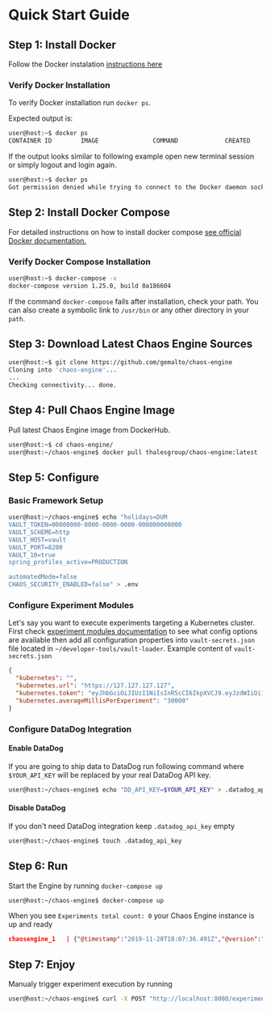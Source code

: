# Quick Start Guide

## Step 1: Install Docker
Follow the Docker instalation [instructions here](https://docs.docker.com/install/)

### Verify Docker Installation
To verify Docker installation run `docker ps`.

Expected output is:
```bash
user@host:~$ docker ps
CONTAINER ID        IMAGE               COMMAND             CREATED             STATUS              PORTS               NAMES
```
If the output looks similar to following example open new terminal session or simply logout and login again.
```bash
user@host:~$ docker ps
Got permission denied while trying to connect to the Docker daemon socket at unix:///var/run/docker.sock: Get http://%2Fvar%2Frun%2Fdocker.sock/v1.40/containers/json: dial unix /var/run/docker.sock: connect: permission denied
```

## Step 2: Install Docker Compose

For detailed instructions on how to install docker compose [see official Docker documentation.](https://docs.docker.com/compose/install/)

### Verify Docker Compose Installation
```bash
user@host:~$ docker-compose -v
docker-compose version 1.25.0, build 0a186604
```

If the command `docker-compose` fails after installation, check your path. You can also create a symbolic link to `/usr/bin` or any other directory in your `path`.

## Step 3: Download Latest Chaos Engine Sources
```bash
user@host:~$ git clone https://github.com/gemalto/chaos-engine
Cloning into 'chaos-engine'...
...
Checking connectivity... done.
```
## Step 4: Pull Chaos Engine Image

Pull latest Chaos Engine image from DockerHub.

```bash
user@host:~$ cd chaos-engine/
user@host:~/chaos-engine$ docker pull thalesgroup/chaos-engine:latest
```

## Step 5: Configure

### Basic Framework Setup

```bash
user@host:~/chaos-engine$ echo "holidays=DUM
VAULT_TOKEN=00000000-0000-0000-0000-000000000000
VAULT_SCHEME=http
VAULT_HOST=vault
VAULT_PORT=8200
VAULT_10=true
spring_profiles_active=PRODUCTION

automatedMode=false
CHAOS_SECURITY_ENABLED=false" > .env
```

### Configure Experiment Modules
Let's say you want to execute experiments targeting a Kubernetes cluster.
First check [experiment modules documentation](../Experiment_Modules/kubernetes_experiments.md) to see what config options are available then add all configuration properties into `vault-secrets.json` file located in `~/developer-tools/vault-loader`.
Example content of `vault-secrets.json `
```JSON
{
  "kubernetes": "",
  "kubernetes.url": "https://127.127.127.127",
  "kubernetes.token": "eyJhbGciOiJIUzI1NiIsInR5cCI6IkpXVCJ9.eyJzdWIiOiIxMjM0NTY3ODkwIiwibmFtZSI6IkpvaG4gRG9lIiwiaWF0IjoxNTE2MjM5MDIyfQ.SflKxwRJSMeKKF2QT4fwpMeJf36POk6yJV_adQssw5c",
  "kubernetes.averageMillisPerExperiment": "30000"
}
```


### Configure DataDog Integration
#### Enable DataDog
If you are going to ship data to DataDog run following command where `$YOUR_API_KEY` will be replaced by your real DataDog API key.

```bash
user@host:~/chaos-engine$ echo "DD_API_KEY=$YOUR_API_KEY" > .datadog_api_key 
```
#### Disable DataDog
If you don't need DataDog integration keep `.datadog_api_key` empty 
```bash
user@host:~/chaos-engine$ touch .datadog_api_key 
```

## Step 6: Run
Start the Engine by running `docker-compose up`
```bash
user@host:~/chaos-engine$ docker-compose up
```
When you see `Experiments total count: 0` your Chaos Engine instance is up and ready
```JSON
chaosengine_1   | {"@timestamp":"2019-11-28T18:07:36.491Z","@version":"1","message":"Experiments total count: 0","logger_name":"com.thales.chaos.experiment.ExperimentManager","thread_name":"chaos-10","level":"INFO","level_value":20000,"count":0,"env":"DEVELOPMENT","chaos-host":"b4bd5f0829d6@172.18.0.4"}

```
## Step 7: Enjoy
Manualy trigger experiment execution by running
```bash
user@host:~/chaos-engine$ curl -X POST "http://localhost:8080/experiment/start" -H  "accept: */*"
```